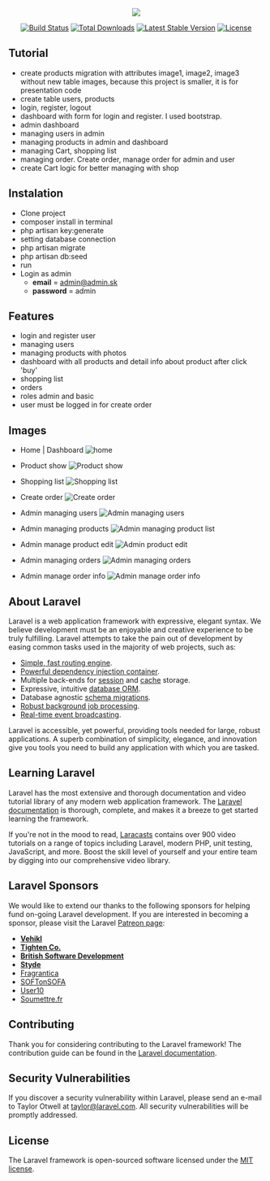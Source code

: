 <p align="center"><img src="https://laravel.com/assets/img/components/logo-laravel.svg"></p>

<p align="center">
<a href="https://travis-ci.org/laravel/framework"><img src="https://travis-ci.org/laravel/framework.svg" alt="Build Status"></a>
<a href="https://packagist.org/packages/laravel/framework"><img src="https://poser.pugx.org/laravel/framework/d/total.svg" alt="Total Downloads"></a>
<a href="https://packagist.org/packages/laravel/framework"><img src="https://poser.pugx.org/laravel/framework/v/stable.svg" alt="Latest Stable Version"></a>
<a href="https://packagist.org/packages/laravel/framework"><img src="https://poser.pugx.org/laravel/framework/license.svg" alt="License"></a>
</p>



## Tutorial
- create products migration with attributes image1, image2, image3 without new table images, because this project is smaller, it is for presentation code
- create table users, products
- login, register, logout
- dashboard with form for login and register. I used bootstrap.
- admin dashboard
- managing users in admin
- managing products in admin and dashboard
- managing Cart, shopping list
- managing order. Create order, manage order for admin and user
- create Cart logic for better managing with shop



## Instalation
- Clone project
- composer install in terminal
- php artisan key:generate
- setting database connection
- php artisan migrate
- php artisan db:seed
- run
- Login as admin 
    - **email** = admin@admin.sk
    - **password** = admin


## Features 
- login and register user
- managing users
- managing products with photos
- dashboard with all products and detail info about product after click 'buy'
- shopping list
- orders
- roles admin and basic
- user must be logged in for create order

## Images
- Home | Dashboard
![home](screenshot/home.png)

- Product show
![Product show](screenshot/show-product.png)

- Shopping list
![Shopping list](screenshot/shopping-list.png)

- Create order
![Create order](screenshot/create-order.png)

- Admin managing users
![Admin managing users](screenshot/admin-users.png)

- Admin managing products
![Admin managing product list](screenshot/admin-products.png)

- Admin manage product edit
![Admin product edit](screenshot/admin-product-edit.png)

- Admin managing orders
![Admin managing orders](screenshot/admin-orders.png)

- Admin manage order info
![Admin manage order info](screenshot/admin-order-info.png)



## About Laravel

Laravel is a web application framework with expressive, elegant syntax. We believe development must be an enjoyable and creative experience to be truly fulfilling. Laravel attempts to take the pain out of development by easing common tasks used in the majority of web projects, such as:

- [Simple, fast routing engine](https://laravel.com/docs/routing).
- [Powerful dependency injection container](https://laravel.com/docs/container).
- Multiple back-ends for [session](https://laravel.com/docs/session) and [cache](https://laravel.com/docs/cache) storage.
- Expressive, intuitive [database ORM](https://laravel.com/docs/eloquent).
- Database agnostic [schema migrations](https://laravel.com/docs/migrations).
- [Robust background job processing](https://laravel.com/docs/queues).
- [Real-time event broadcasting](https://laravel.com/docs/broadcasting).

Laravel is accessible, yet powerful, providing tools needed for large, robust applications. A superb combination of simplicity, elegance, and innovation give you tools you need to build any application with which you are tasked.

## Learning Laravel

Laravel has the most extensive and thorough documentation and video tutorial library of any modern web application framework. The [Laravel documentation](https://laravel.com/docs) is thorough, complete, and makes it a breeze to get started learning the framework.

If you're not in the mood to read, [Laracasts](https://laracasts.com) contains over 900 video tutorials on a range of topics including Laravel, modern PHP, unit testing, JavaScript, and more. Boost the skill level of yourself and your entire team by digging into our comprehensive video library.

## Laravel Sponsors

We would like to extend our thanks to the following sponsors for helping fund on-going Laravel development. If you are interested in becoming a sponsor, please visit the Laravel [Patreon page](http://patreon.com/taylorotwell):

- **[Vehikl](http://vehikl.com)**
- **[Tighten Co.](https://tighten.co)**
- **[British Software Development](https://www.britishsoftware.co)**
- **[Styde](https://styde.net)**
- [Fragrantica](https://www.fragrantica.com)
- [SOFTonSOFA](https://softonsofa.com/)
- [User10](https://user10.com)
- [Soumettre.fr](https://soumettre.fr/)

## Contributing

Thank you for considering contributing to the Laravel framework! The contribution guide can be found in the [Laravel documentation](http://laravel.com/docs/contributions).

## Security Vulnerabilities

If you discover a security vulnerability within Laravel, please send an e-mail to Taylor Otwell at taylor@laravel.com. All security vulnerabilities will be promptly addressed.

## License

The Laravel framework is open-sourced software licensed under the [MIT license](http://opensource.org/licenses/MIT).
